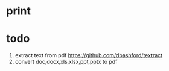 # print

# todo
  1) extract text from pdf https://github.com/dbashford/textract
  2) convert doc,docx,xls,xlsx,ppt,pptx to pdf 
